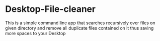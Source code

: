 # Desktop-File-cleaner
This is a simple command line app that searches recursively over files on given directory and remove all duplicate files contained on it thus saving more spaces to your Desktop
